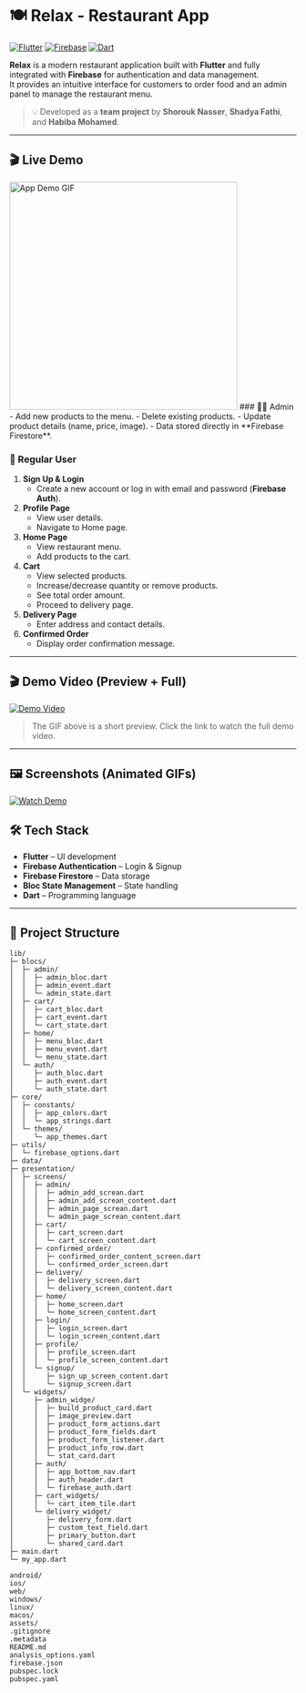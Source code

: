 # 🍽️ Relax - Restaurant App
[![Flutter](https://img.shields.io/badge/Flutter-Framework-blue)](https://flutter.dev/)
[![Firebase](https://img.shields.io/badge/Firebase-Backend-orange)](https://firebase.google.com/)
[![Dart](https://img.shields.io/badge/Dart-Language-blue)](https://dart.dev/)

**Relax** is a modern restaurant application built with **Flutter** and fully integrated with **Firebase** for authentication and data management.  
It provides an intuitive interface for customers to order food and an admin panel to manage the restaurant menu.

> 💡 Developed as a **team project** by **Shorouk Nasser**, **Shadya Fathi**, and **Habiba Mohamed**.

---
## 🎬 Live Demo
<img src="https://images2.imgbox.com/7b/b6/zHsnVYXg_o.gif" alt="App Demo GIF" width="400">
### 👨‍💼 Admin
- Add new products to the menu.
- Delete existing products.
- Update product details (name, price, image).
- Data stored directly in **Firebase Firestore**.

### 👤 Regular User
1. **Sign Up & Login**
   - Create a new account or log in with email and password (**Firebase Auth**).
2. **Profile Page**
   - View user details.
   - Navigate to Home page.
3. **Home Page**
   - View restaurant menu.
   - Add products to the cart.
4. **Cart**
   - View selected products.
   - Increase/decrease quantity or remove products.
   - See total order amount.
   - Proceed to delivery page.
5. **Delivery Page**
   - Enter address and contact details.
6. **Confirmed Order**
   - Display order confirmation message.

---

## 🎬 Demo Video (Preview + Full)

[![Demo Video](https://i.ibb.co/DfmMwtv4/fianal2.gif)](https://i.ibb.co/DfmMwtv4/fianal2.gif)

> The GIF above is a short preview. Click the link to watch the full demo video.

---

## 🖼️ Screenshots (Animated GIFs)
[![Watch Demo](https://i.ibb.co/some-thumbnail.png)](https://i.ibb.co/DfmMwtv4/fianal2.gif)

## 🛠️ Tech Stack
- **Flutter** – UI development  
- **Firebase Authentication** – Login & Signup  
- **Firebase Firestore** – Data storage  
- **Bloc State Management** – State handling  
- **Dart** – Programming language  

---

## 📂 Project Structure

```text
lib/
├─ blocs/
│  ├─ admin/
│  │  ├─ admin_bloc.dart
│  │  ├─ admin_event.dart
│  │  └─ admin_state.dart
│  ├─ cart/
│  │  ├─ cart_bloc.dart
│  │  ├─ cart_event.dart
│  │  └─ cart_state.dart
│  ├─ home/
│  │  ├─ menu_bloc.dart
│  │  ├─ menu_event.dart
│  │  └─ menu_state.dart
│  └─ auth/
│     ├─ auth_bloc.dart
│     ├─ auth_event.dart
│     └─ auth_state.dart
├─ core/
│  ├─ constants/
│  │  ├─ app_colors.dart
│  │  └─ app_strings.dart
│  └─ themes/
│     └─ app_themes.dart
├─ utils/
│  └─ firebase_options.dart
├─ data/
├─ presentation/
│  ├─ screens/
│  │  ├─ admin/
│  │  │  ├─ admin_add_screan.dart
│  │  │  ├─ admin_add_screan_content.dart
│  │  │  ├─ admin_page_screan.dart
│  │  │  └─ admin_page_screan_content.dart
│  │  ├─ cart/
│  │  │  ├─ cart_screen.dart
│  │  │  └─ cart_screen_content.dart
│  │  ├─ confirmed_order/
│  │  │  ├─ confirmed_order_content_screen.dart
│  │  │  └─ confirmed_order_screen.dart
│  │  ├─ delivery/
│  │  │  ├─ delivery_screen.dart
│  │  │  └─ delivery_screen_content.dart
│  │  ├─ home/
│  │  │  ├─ home_screen.dart
│  │  │  └─ home_screen_content.dart
│  │  ├─ login/
│  │  │  ├─ login_screen.dart
│  │  │  └─ login_screen_content.dart
│  │  ├─ profile/
│  │  │  ├─ profile_screen.dart
│  │  │  └─ profile_screen_content.dart
│  │  └─ signup/
│  │     ├─ sign_up_screen_content.dart
│  │     └─ signup_screen.dart
│  └─ widgets/
│     ├─ admin_widge/
│     │  ├─ build_product_card.dart
│     │  ├─ image_preview.dart
│     │  ├─ product_form_actions.dart
│     │  ├─ product_form_fields.dart
│     │  ├─ product_form_listener.dart
│     │  ├─ product_info_row.dart
│     │  └─ stat_card.dart
│     ├─ auth/
│     │  ├─ app_bottom_nav.dart
│     │  ├─ auth_header.dart
│     │  └─ firebase_auth.dart
│     ├─ cart_widgets/
│     │  └─ cart_item_tile.dart
│     └─ delivery_widget/
│        ├─ delivery_form.dart
│        ├─ custom_text_field.dart
│        ├─ primary_button.dart
│        └─ shared_card.dart
├─ main.dart
└─ my_app.dart

android/
ios/
web/
windows/
linux/
macos/
assets/
.gitignore
.metadata
README.md
analysis_options.yaml
firebase.json
pubspec.lock
pubspec.yaml
